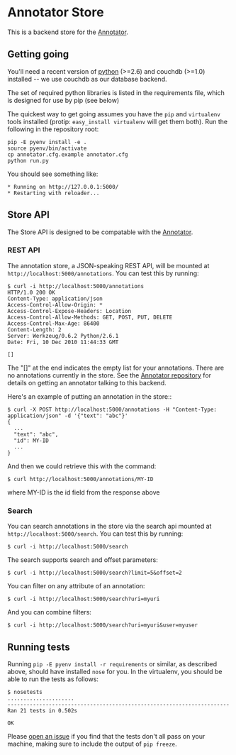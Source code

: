 # Annotator Store

This is a backend store for the [Annotator][ann].

## Getting going

You'll need a recent version of [python][1] (>=2.6) and couchdb (>=1.0)
installed -- we use couchdb as our database backend.

[ann]: http://annotateit.org/annotator
[1]: http://python.org
[2]: http://flask.pocoo.org

The set of required python libraries is listed in the requirements file, which
is designed for use by pip (see below)

The quickest way to get going assumes you have the `pip` and `virtualenv` tools
installed (protip: `easy_install virtualenv` will get them both). Run the
following in the repository root:

    pip -E pyenv install -e .
    source pyenv/bin/activate
    cp annotator.cfg.example annotator.cfg
    python run.py

You should see something like:

    * Running on http://127.0.0.1:5000/
    * Restarting with reloader...

## Store API

The Store API is designed to be compatable with the [Annotator][ann].

### REST API

The annotation store, a JSON-speaking REST API, will be mounted at
`http://localhost:5000/annotations`. You can test this by running:

    $ curl -i http://localhost:5000/annotations
    HTTP/1.0 200 OK
    Content-Type: application/json
    Access-Control-Allow-Origin: *
    Access-Control-Expose-Headers: Location
    Access-Control-Allow-Methods: GET, POST, PUT, DELETE
    Access-Control-Max-Age: 86400
    Content-Length: 2
    Server: Werkzeug/0.6.2 Python/2.6.1
    Date: Fri, 10 Dec 2010 11:44:33 GMT

    []

The "[]" at the end indicates the empty list for your annotations. There are no
annotations currently in the store. See the [Annotator repository][ann] for
details on getting an annotator talking to this backend.

Here's an example of putting an annotation in the store::

    $ curl -X POST http://localhost:5000/annotations -H "Content-Type: application/json" -d '{"text": "abc"}'
    {
      ...
      "text": "abc", 
      "id": MY-ID
      ...
    }

And then we could retrieve this with the command:

    $ curl http://localhost:5000/annotations/MY-ID

where MY-ID is the id field from the response above 

### Search

You can search annotations in the store via the search api mounted at
`http://localhost:5000/search`. You can test this by running:

    $ curl -i http://localhost:5000/search

The search supports search and offset parameters:

    $ curl -i http://localhost:5000/search?limit=5&offset=2

You can filter on any attribute of an annotation:

    $ curl -i http://localhost:5000/search?uri=myuri

And you can combine filters:

    $ curl -i http://localhost:5000/search?uri=myuri&user=myuser


## Running tests

Running `pip -E pyenv install -r requirements` or similar, as described above,
should have installed `nose` for you. In the virtualenv, you should be able to
run the tests as follows:

    $ nosetests
    .....................
    ----------------------------------------------------------------------
    Ran 21 tests in 0.502s

    OK

Please [open an issue](annotator-store/issues) if you find that the tests
don't all pass on your machine, making sure to include the output of `pip
freeze`.
